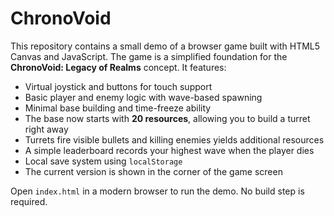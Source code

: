 # ChronoVoid

This repository contains a small demo of a browser game built with HTML5 Canvas and JavaScript. The game is a simplified foundation for the **ChronoVoid: Legacy of Realms** concept. It features:

- Virtual joystick and buttons for touch support
- Basic player and enemy logic with wave-based spawning
- Minimal base building and time-freeze ability
- The base now starts with **20 resources**, allowing you to build a turret right away
- Turrets fire visible bullets and killing enemies yields additional resources
- A simple leaderboard records your highest wave when the player dies
- Local save system using `localStorage`
- The current version is shown in the corner of the game screen

Open `index.html` in a modern browser to run the demo. No build step is required.

